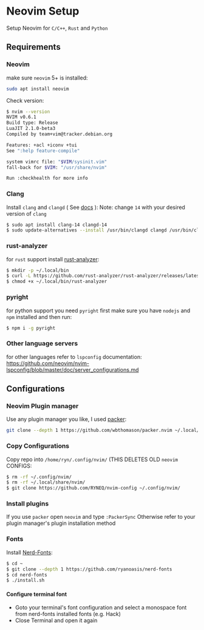 
# Neovim Setup
Setup Neovim for `C/C++`, `Rust` and `Python`
## Requirements
### Neovim
make sure `neovim` 5+ is installed:
```bash
sudo apt install neovim
```
Check version:
```bash
$ nvim --version
NVIM v0.6.1
Build type: Release
LuaJIT 2.1.0-beta3
Compiled by team+vim@tracker.debian.org

Features: +acl +iconv +tui
See ":help feature-compile"

system vimrc file: "$VIM/sysinit.vim"
fall-back for $VIM: "/usr/share/nvim"

Run :checkhealth for more info
```
### Clang
Install `clang` and `clangd` ( See [docs](https://clangd.llvm.org/installation.html) ):
Note: change `14` with your desired version of `clang`
```bash
$ sudo apt install clang-14 clangd-14
$ sudo update-alternatives --install /usr/bin/clangd clangd /usr/bin/clangd-14 100
```

### rust-analyzer
for `rust` support install [rust-analyzer](https://rust-analyzer.github.io/manual.html#rust-analyzer-language-server-binary):
```bash
$ mkdir -p ~/.local/bin
$ curl -L https://github.com/rust-analyzer/rust-analyzer/releases/latest/download/rust-analyzer-x86_64-unknown-linux-gnu.gz | gunzip -c - > ~/.local/bin/rust-analyzer
$ chmod +x ~/.local/bin/rust-analyzer
```
### pyright
for python support you need `pyright`
first make sure you have `nodejs` and `npm` installed and then run:
```bash
$ npm i -g pyright
```

### Other language servers
for other languages refer to `lspconfig` documentation:
https://github.com/neovim/nvim-lspconfig/blob/master/doc/server_configurations.md

## Configurations
### Neovim Plugin manager
Use any plugin manager you like, I used [packer](https://github.com/wbthomason/packer.nvim):

 ```bash
 git clone --depth 1 https://github.com/wbthomason/packer.nvim ~/.local/share/nvim/site/pack/packer/start/packer.nvim
 ```
 ### Copy Configurations
 Copy repo into `/home/ryn/.config/nvim/` (THIS DELETES OLD `neovim` CONFIGS:
 ```bash
 $ rm -rf ~/.config/nvim/
 $ rm -rf ~/.local/share/nvim/
 $ git clone https://github.com/RYNEQ/nvim-config ~/.config/nvim/
 ```

 ### Install plugins
 If you use `packer` open `neovim` and type `:PackerSync` Otherwise refer to your plugin manager's plugin installation method

### Fonts
Install [Nerd-Fonts](https://github.com/ryanoasis/nerd-fonts#font-installation):
```bash
$ cd ~
$ git clone --depth 1 https://github.com/ryanoasis/nerd-fonts
$ cd nerd-fonts
$ ./install.sh
```
#### Configure terminal font
- Goto your terminal's font configuration and select a monospace font from nerd-fonts installed fonts (e.g. Hack)
- Close Terminal and open it again
